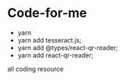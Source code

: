 # Code-for-me
- yarn
- yarn add tesseract.js;
- yarn add @types/react-qr-reader;
- yarn add react-qr-reader;

all coding resource 
